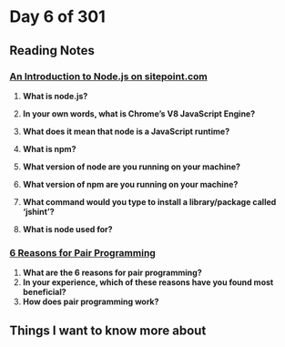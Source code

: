 # Day 6 of 301

## Reading Notes

### [An Introduction to Node.js on sitepoint.com](https://www.sitepoint.com/an-introduction-to-node-js/)

1. **What is node.js?**

2. **In your own words, what is Chrome’s V8 JavaScript Engine?**
3. **What does it mean that node is a JavaScript runtime?**
4. **What is npm?**
5. **What version of node are you running on your machine?**
6. **What version of npm are you running on your machine?**
7. **What command would you type to install a library/package called ‘jshint’?**
8. **What is node used for?**

### [6 Reasons for Pair Programming](https://www.codefellows.org/blog/6-reasons-for-pair-programming/)

1. **What are the 6 reasons for pair programming?**
2. **In your experience, which of these reasons have you found most beneficial?**
3. **How does pair programming work?**

## Things I want to know more about
